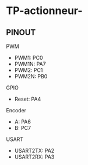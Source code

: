 # TP-actionneur-
## PINOUT  
PWM  
* PWM1: PC0   
* PWM1N: PA7  
* PWM2: PC1  
* PWM2N: PB0  
  
GPIO  
* Reset: PA4  
  
Encoder  
* A: PA6  
* B: PC7  

USART  
* USART2TX: PA2  
* USART2RX: PA3  
